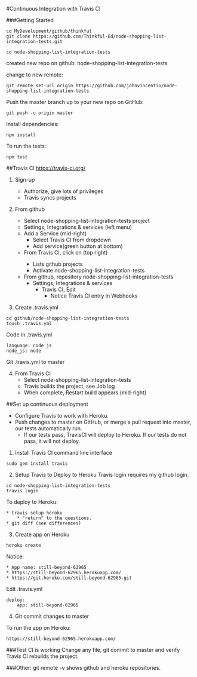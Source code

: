 #Continuous Integration with Travis CI

###Getting Started

```
cd MyDevelopment/github/thinkful
git clone https://github.com/Thinkful-Ed/node-shopping-list-integration-tests.git

cd node-shopping-list-integration-tests
```
created new repo on github:
node-shopping-list-integration-tests

change to new remote:

```
git remote set-url origin https://github.com/johnvincentio/node-shopping-list-integration-tests
```

Push the master branch up to your new repo on GitHub:

```
git push -u origin master
```

Install dependencies:

```
npm install
```

To run the tests:
```
npm test
```

##Travis CI
https://travis-ci.org/

1. Sign-up
	* Authorize, give lots of privileges
	* Travis syncs projects

2. From github
	* Select node-shopping-list-integration-tests project
	* Settings, Integrations & services (left menu)
	* Add a Service (mid-right)
		* Select Travis CI from dropdown
		* Add service(green button at bottom)
	* From Travis CI, click on <username>(top right)
		* Lists github projects
		* Activate node-shopping-list-integration-tests
	* From github, repository node-shopping-list-integration-tests
		*  Settings, Integrations & services
			* Travis CI, Edit
				* Notice Travis CI entry in Webhooks

3. Create .travis.yml

```
cd github/node-shopping-list-integration-tests
touch .travis.yml
```
Code in .travis.yml

```
language: node_js
node_js: node
```

Git .travis.yml to master

4. From Travis CI
	* Select node-shopping-list-integration-tests
	* Travis builds the project, see Job log
	* When complete, Restart build appears (mid-right)

##Set up continuous deployment
* Configure Travis to work with Heroku. 
* Push changes to master on GitHub, or merge a pull request into master, our tests automatically run.
	* If our tests pass, TravisCI will deploy to Heroku. If our tests do not pass, it will not deploy.

1. Install Travis CI command line interface
```
sudo gem install travis
```

2. Setup Travis to Deploy to Heroku
Travis login requires my github login.

```
cd node-shopping-list-integration-tests
travis login
```

To deploy to Heroku:

	* travis setup heroku
		* "return" to the questions.
	* git diff (see differences)
 
3. Create app on Heroku

```
heroku create
```

Notice:

	* App name: still-beyond-62965
	* https://still-beyond-62965.herokuapp.com/
	* https://git.heroku.com/still-beyond-62965.git


Edit .travis.yml

```
deploy:
	app: still-beyond-62965
```

4. Git commit changes to master

To run the app on Heroku:

```
https://still-beyond-62965.herokuapp.com/
```

###Test CI is working
Change any file, git commit to master and verify Travis CI rebuilds the project.

###Other:
git remote -v
shows github and heroku repositories.


